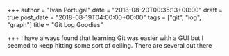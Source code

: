 +++
author = "Ivan Portugal"
date = "2018-08-20T00:35:13+00:00"
draft = true
post_date = "2018-08-19T04:00:00+00:00"
tags = ["git", "log", "graph"]
title = "Git Log Goodies"

+++
I have always found that learning Git was easier with a GUI but I seemed to keep hitting some sort of ceiling. There are several out there